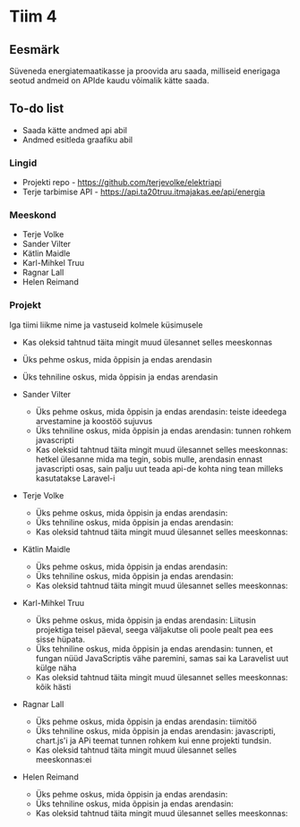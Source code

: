 # Tiim 4

## Eesmärk

Süveneda energiatemaatikasse ja proovida aru saada, milliseid enerigaga seotud andmeid on APIde kaudu võimalik kätte saada.

## To-do list

- Saada kätte andmed api abil
- Andmed esitleda graafiku abil

### Lingid

- Projekti repo - https://github.com/terjevolke/elektriapi
- Terje tarbimise API - https://api.ta20truu.itmajakas.ee/api/energia

### Meeskond

- Terje Volke
- Sander Vilter
- Kätlin Maidle
- Karl-Mihkel Truu
- Ragnar Lall
- Helen Reimand

### Projekt

Iga tiimi liikme nime ja vastuseid kolmele küsimusele

- Kas oleksid tahtnud täita mingit muud ülesannet selles meeskonnas
- Üks pehme oskus, mida õppisin ja endas arendasin
- Üks tehniline oskus, mida õppisin ja endas arendasin

- Sander Vilter

  - Üks pehme oskus, mida õppisin ja endas arendasin: teiste ideedega arvestamine ja koostöö sujuvus
  - Üks tehniline oskus, mida õppisin ja endas arendasin: tunnen rohkem javascripti
  - Kas oleksid tahtnud täita mingit muud ülesannet selles meeskonnas: hetkel ülesanne mida ma tegin, sobis mulle, arendasin ennast javascripti osas, sain palju uut teada api-de kohta ning tean milleks kasutatakse Laravel-i

- Terje Volke

  - Üks pehme oskus, mida õppisin ja endas arendasin:
  - Üks tehniline oskus, mida õppisin ja endas arendasin:
  - Kas oleksid tahtnud täita mingit muud ülesannet selles meeskonnas:

- Kätlin Maidle

  - Üks pehme oskus, mida õppisin ja endas arendasin:
  - Üks tehniline oskus, mida õppisin ja endas arendasin:
  - Kas oleksid tahtnud täita mingit muud ülesannet selles meeskonnas:

- Karl-Mihkel Truu

  - Üks pehme oskus, mida õppisin ja endas arendasin: Liitusin projektiga teisel päeval, seega väljakutse oli poole pealt pea ees sisse hüpata.
  - Üks tehniline oskus, mida õppisin ja endas arendasin: tunnen, et fungan nüüd JavaScriptis vähe paremini, samas sai ka Laravelist uut külge näha
  - Kas oleksid tahtnud täita mingit muud ülesannet selles meeskonnas: kõik hästi

- Ragnar Lall

  - Üks pehme oskus, mida õppisin ja endas arendasin: tiimitöö
  - Üks tehniline oskus, mida õppisin ja endas arendasin: javascripti, chart.js'i ja APi teemat tunnen rohkem kui enne projekti tundsin.
  - Kas oleksid tahtnud täita mingit muud ülesannet selles meeskonnas:ei

- Helen Reimand
  - Üks pehme oskus, mida õppisin ja endas arendasin:
  - Üks tehniline oskus, mida õppisin ja endas arendasin:
  - Kas oleksid tahtnud täita mingit muud ülesannet selles meeskonnas:

